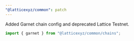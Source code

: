 ```yaml
---
"@latticexyz/common": patch
---
```


Added Garnet chain config and deprecated Lattice Testnet.

```ts
import { garnet } from "@latticexyz/common/chains";
```
